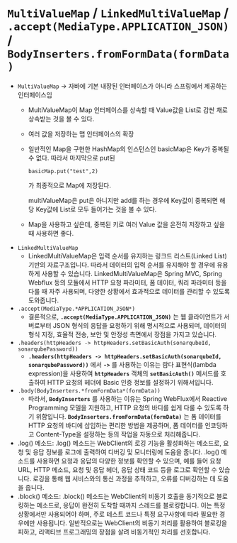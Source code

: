 # `MultiValueMap` / `LinkedMultiValueMap` / **`.accept(MediaType.APPLICATION_JSON)` /**  **`BodyInserters.fromFormData(formData)`**

- `MultiValueMap` → 자바에 기본 내장된 인터페이스가 아니라 스프링에서 제공하는 인터페이스임
    - MultiValueMap이 Map 인터페이스를 상속할 때 Value값을 List로 감싼 채로 상속받는 것을 볼 수 있다.
    - 여러 값을 저장하는 맵 인터페이스의 확장
    - 일반적인 Map을 구현한 HashMap의 인스턴스인 basicMap은 Key가 중복될 수 없다. 따라서 마지막으로 put된
        
        ```
        basicMap.put("test",2)
        ```
        
        가 최종적으로 Map에 저장된다.
        
        multiValueMap은 put은 아니지만 add를 하는 경우에 Key값이 중복되면 해당 Key값에 List로 모두 들어가는 것을 볼 수 있다.
        
    - Map을 사용하고 싶은데, 중복된 키로 여러 Value 값을 온전히 저장하고 싶을 때 사용하면 좋다.
- `LinkedMultiValueMap`
    - LinkedMultiValueMap은 입력 순서를 유지하는 링크드 리스트(Linked List) 기반의 자료구조입니다. 따라서 데이터의 입력 순서를 유지해야 할 경우에 유용하게 사용할 수 있습니다. LinkedMultiValueMap은 Spring MVC, Spring Webflux 등의 모듈에서 HTTP 요청 파라미터, 폼 데이터, 쿼리 파라미터 등을 다룰 때 자주 사용되며, 다양한 상황에서 효과적으로 데이터를 관리할 수 있도록 도와줍니다.
- `.accept(MediaType.*APPLICATION_JSON*)`
    - 결론적으로, **`.accept(MediaType.APPLICATION_JSON)`**
    는 웹 클라이언트가 서버로부터 JSON 형식의 응답을 요청하기 위해 명시적으로 사용되며, 데이터의 형식 지정, 효율적 전송, 보안 및 안정성 측면에서 장점을 가지고 있습니다.
- `.headers(httpHeaders -> httpHeaders.setBasicAuth(sonarqubeId, sonarqubePassword))`
    - **`.headers(httpHeaders -> httpHeaders.setBasicAuth(sonarqubeId, sonarqubePassword))`**
    에서 **`->`**
    를 사용하는 이유는 람다 표현식(lambda expression)을 사용하여 **`httpHeaders`**
     객체의 **`setBasicAuth()`**
     메서드를 호출하여 HTTP 요청의 헤더에 Basic 인증 정보를 설정하기 위해서입니다.
- `.body(BodyInserters.*fromFormData*(formData))`
    - 따라서, **`BodyInserters`**
    를 사용하는 이유는 Spring WebFlux에서 Reactive Programming 모델을 지원하고, HTTP 요청의 바디를 쉽게 다룰 수 있도록 하기 위함입니다. **`BodyInserters.fromFormData(formData)`**
    는 폼 데이터를 HTTP 요청의 바디에 삽입하는 편리한 방법을 제공하며, 폼 데이터를 인코딩하고 Content-Type을 설정하는 등의 작업을 자동으로 처리해줍니다.
- .log() 메소드:
.log() 메소드는 WebClient의 로깅 기능을 활성화하는 메소드로, 요청 및 응답 정보를 로그에 출력하여 디버깅 및 모니터링에 도움을 줍니다. .log() 메소드를 사용하면 요청과 응답의 다양한 정보를 확인할 수 있으며, 예를 들어 요청 URL, HTTP 메소드, 요청 및 응답 헤더, 응답 상태 코드 등을 로그로 확인할 수 있습니다. 로깅을 통해 웹 서비스와의 통신 과정을 추적하고, 오류를 디버깅하는 데 도움을 줍니다.
- .block() 메소드:
.block() 메소드는 WebClient의 비동기 호출을 동기적으로 블로킹하는 메소드로, 응답이 완전히 도착할 때까지 스레드를 블로킹합니다. 이는 특정 상황에서만 사용되어야 하며, 주로 테스트 코드나 특정 요구사항에 따라 필요한 경우에만 사용됩니다. 일반적으로는 WebClient의 비동기 처리를 활용하여 블로킹을 피하고, 리액티브 프로그래밍의 장점을 살려 비동기적인 처리를 선호합니다.